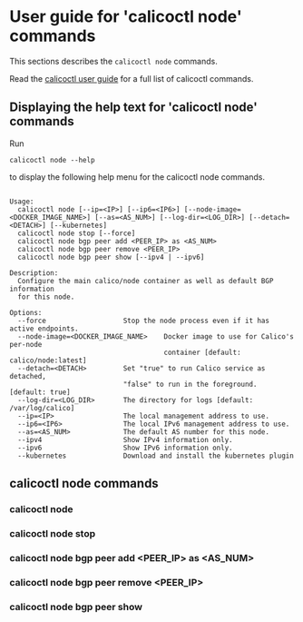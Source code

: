 
# User guide for 'calicoctl node' commands

This sections describes the `calicoctl node` commands.

Read the [calicoctl user guide](../calicoctl.md) for a full list of calicoctl commands.

## Displaying the help text for 'calicoctl node' commands

Run

    calicoctl node --help

to display the following help menu for the calicoctl node commands.

```

Usage:
  calicoctl node [--ip=<IP>] [--ip6=<IP6>] [--node-image=<DOCKER_IMAGE_NAME>] [--as=<AS_NUM>] [--log-dir=<LOG_DIR>] [--detach=<DETACH>] [--kubernetes]
  calicoctl node stop [--force]
  calicoctl node bgp peer add <PEER_IP> as <AS_NUM>
  calicoctl node bgp peer remove <PEER_IP>
  calicoctl node bgp peer show [--ipv4 | --ipv6]

Description:
  Configure the main calico/node container as well as default BGP information
  for this node.

Options:
  --force                   Stop the node process even if it has active endpoints.
  --node-image=<DOCKER_IMAGE_NAME>    Docker image to use for Calico's per-node
                                      container [default: calico/node:latest]
  --detach=<DETACH>         Set "true" to run Calico service as detached,
                            "false" to run in the foreground. [default: true]
  --log-dir=<LOG_DIR>       The directory for logs [default: /var/log/calico]
  --ip=<IP>                 The local management address to use.
  --ip6=<IP6>               The local IPv6 management address to use.
  --as=<AS_NUM>             The default AS number for this node.
  --ipv4                    Show IPv4 information only.
  --ipv6                    Show IPv6 information only.
  --kubernetes              Download and install the kubernetes plugin

```

## calicoctl node commands

### calicoctl node  

### calicoctl node stop  

### calicoctl node bgp peer add <PEER_IP> as <AS_NUM> 

### calicoctl node bgp peer remove <PEER_IP> 

### calicoctl node bgp peer show  

